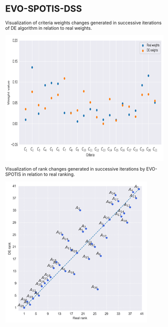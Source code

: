 # EVO-SPOTIS-DSS
Visualization of criteria weights changes generated in successive iterations of DE algorithm in relation to real weights.

<img src="https://github.com/energyinpython/DE-SPOTIS-DSS/blob/main/animations/weights_gif.gif" width="800" height="400">

Visualization of rank changes generated in successive iterations by EVO-SPOTIS in relation to real ranking.

<img src="https://github.com/energyinpython/DE-SPOTIS-DSS/blob/main/animations/rankings_gif.gif" width="450" height="450">
